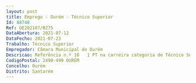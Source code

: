 ```yaml
--- 
layout: post
title: Emprego - Ourém - Técnico Superior
Id: 88740
Ref: OE202107/0275
DataAbertura: 2021-07-12
DataFecho: 2021-07-23
Trabalho: Técnico Superior
Empregador: Câmara Municipal de Ourém
Descricao: Referência n.º 10   1 PT na carreira categoria de Técnico Superior na área funcional de Engenharia Geológica – Código   DAS SGAAC 01 Acompanhar e fiscalizar pedreiras, pecuárias e operações de gestão de resíduos do concelho, efetuando as devidas articulações com a entidade licenciadora, respetivamente a Direção Geral da Energia e da Geologia, a Direção Regional de Agricultura e Pescas ou a Comissão de Coordenação e Desenvolvimento Regional  Analisar e dar parecer sobre Avaliação de Impacte Ambiental  Análise de processos de obras particulares e de reclamações, procedendo a vistorias  Acompanhamento dos processos relativos à Economia Circular e às Alterações Climáticas  Apoiar tecnicamente a fiscalização ambiental nas questões ambientais Promover a salvaguarda dos recursos hídricos do concelho, analisando processos e efetuando os licenciamentos necessários junto da Agência Portuguesa do Ambiente  Promoção da atualização do cadastro Executar outras tarefas ou funções que lhe sejam superiormente incumbidas, em observância à sua área funcional competência.
CodigoPostal: 2490-499 OURÉM
Concelho: Ourém
Distrito: Santarém
--- 
```

